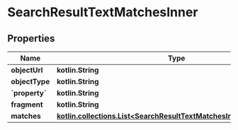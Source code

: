 
# SearchResultTextMatchesInner

## Properties
Name | Type | Description | Notes
------------ | ------------- | ------------- | -------------
**objectUrl** | **kotlin.String** |  |  [optional]
**objectType** | **kotlin.String** |  |  [optional]
**&#x60;property&#x60;** | **kotlin.String** |  |  [optional]
**fragment** | **kotlin.String** |  |  [optional]
**matches** | [**kotlin.collections.List&lt;SearchResultTextMatchesInnerMatchesInner&gt;**](SearchResultTextMatchesInnerMatchesInner.md) |  |  [optional]



